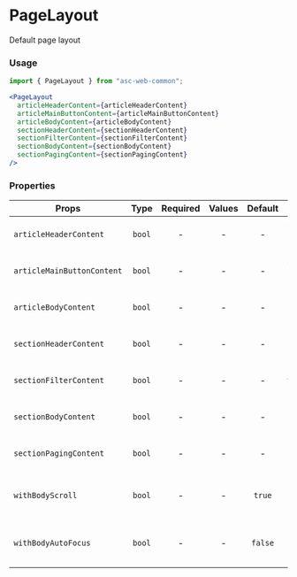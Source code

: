 # PageLayout

Default page layout

### Usage

```js
import { PageLayout } from "asc-web-common";
```

```jsx
<PageLayout
  articleHeaderContent={articleHeaderContent}
  articleMainButtonContent={articleMainButtonContent}
  articleBodyContent={articleBodyContent}
  sectionHeaderContent={sectionHeaderContent}
  sectionFilterContent={sectionFilterContent}
  sectionBodyContent={sectionBodyContent}
  sectionPagingContent={sectionPagingContent}
/>
```

### Properties

| Props                      |  Type  | Required | Values | Default | Description                               |
| -------------------------- | :----: | :------: | :----: | :-----: | ----------------------------------------- |
| `articleHeaderContent`     | `bool` |    -     |   -    |    -    | Article header content                    |
| `articleMainButtonContent` | `bool` |    -     |   -    |    -    | Article main button content               |
| `articleBodyContent`       | `bool` |    -     |   -    |    -    | Article body content                      |
| `sectionHeaderContent`     | `bool` |    -     |   -    |    -    | Section header content                    |
| `sectionFilterContent`     | `bool` |    -     |   -    |    -    | Section filter content                    |
| `sectionBodyContent`       | `bool` |    -     |   -    |    -    | Section body content                      |
| `sectionPagingContent`     | `bool` |    -     |   -    |    -    | Section paging content                    |
| `withBodyScroll`           | `bool` |    -     |   -    | `true`  | If you need display scroll inside content |
| `withBodyAutoFocus`        | `bool` |    -     |   -    | `false` | If you need set focus on content element  |
